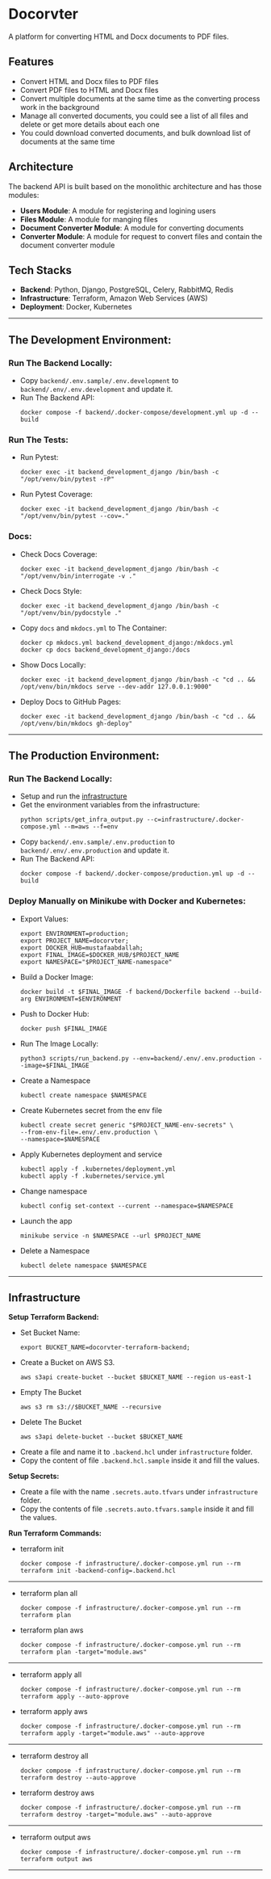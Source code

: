 # Docorvter
A platform for converting HTML and Docx documents to PDF files.

## Features
- Convert HTML and Docx files to PDF files
- Convert PDF files to HTML and Docx files
- Convert multiple documents at the same time as the converting process work in the background
- Manage all converted documents, you could see a list of all files and delete or get more details about each one
- You could download converted documents, and bulk download list of documents at the same time

## Architecture
The backend API is built based on the monolithic architecture and has those modules:
- **Users Module**: A module for registering and logining users
- **Files Module**: A module for manging files
- **Document Converter Module**: A module for converting documents
- **Converter Module**: A module for request to convert files and contain the document converter module

## Tech Stacks
- **Backend**: Python, Django, PostgreSQL, Celery, RabbitMQ, Redis
- **Infrastructure**: Terraform, Amazon Web Services (AWS)
- **Deployment**: Docker, Kubernetes

---

## The Development Environment:

### Run The Backend Locally:
- Copy `backend/.env.sample/.env.development` to `backend/.env/.env.development` and update it.
- Run The Backend API:
  ```shell
  docker compose -f backend/.docker-compose/development.yml up -d --build
  ```

### Run The Tests:
- Run Pytest:
  ```shell
  docker exec -it backend_development_django /bin/bash -c "/opt/venv/bin/pytest -rP"
  ```
- Run Pytest Coverage:
  ```shell
  docker exec -it backend_development_django /bin/bash -c "/opt/venv/bin/pytest --cov=."
  ```

### Docs:
- Check Docs Coverage:
  ```shell
  docker exec -it backend_development_django /bin/bash -c "/opt/venv/bin/interrogate -v ."
  ```
- Check Docs Style:
  ```shell
  docker exec -it backend_development_django /bin/bash -c "/opt/venv/bin/pydocstyle ."
  ```
- Copy `docs` and `mkdocs.yml` to The Container:
  ```shell
  docker cp mkdocs.yml backend_development_django:/mkdocs.yml
  docker cp docs backend_development_django:/docs
  ```
- Show Docs Locally:
  ```shell
  docker exec -it backend_development_django /bin/bash -c "cd .. && /opt/venv/bin/mkdocs serve --dev-addr 127.0.0.1:9000"
  ```
- Deploy Docs to GitHub Pages:
  ```shell
  docker exec -it backend_development_django /bin/bash -c "cd .. && /opt/venv/bin/mkdocs gh-deploy"
  ```

---

## The Production Environment:

### Run The Backend Locally:
- Setup and run the [infrastructure](#Infrastructure)
- Get the environment variables from the infrastructure:
  ```shell
  python scripts/get_infra_output.py --c=infrastructure/.docker-compose.yml --m=aws --f=env
  ```
- Copy `backend/.env.sample/.env.production` to `backend/.env/.env.production` and update it.
- Run The Backend API:
  ```shell
  docker compose -f backend/.docker-compose/production.yml up -d --build
  ```

### Deploy Manually on Minikube with Docker and Kubernetes:
- Export Values:
  ```shell
  export ENVIRONMENT=production;
  export PROJECT_NAME=docorvter;
  export DOCKER_HUB=mustafaabdallah;
  export FINAL_IMAGE=$DOCKER_HUB/$PROJECT_NAME
  export NAMESPACE="$PROJECT_NAME-namespace"
  ```
- Build a Docker Image:
  ```shell
  docker build -t $FINAL_IMAGE -f backend/Dockerfile backend --build-arg ENVIRONMENT=$ENVIRONMENT
  ```
- Push to Docker Hub:
  ```shell
  docker push $FINAL_IMAGE
  ```
- Run The Image Locally:
  ```shell
  python3 scripts/run_backend.py --env=backend/.env/.env.production --image=$FINAL_IMAGE
  ```

- Create a Namespace
  ```shell
  kubectl create namespace $NAMESPACE
  ```
- Create Kubernetes secret from the env file
  ```shell
  kubectl create secret generic "$PROJECT_NAME-env-secrets" \
  --from-env-file=.env/.env.production \
  --namespace=$NAMESPACE
  ```
- Apply Kubernetes deployment and service
  ```shell
  kubectl apply -f .kubernetes/deployment.yml
  kubectl apply -f .kubernetes/service.yml
  ```
- Change namespace
  ```shell
  kubectl config set-context --current --namespace=$NAMESPACE
  ```
- Launch the app
  ```shell
  minikube service -n $NAMESPACE --url $PROJECT_NAME
  ```
- Delete a Namespace
  ```shell
  kubectl delete namespace $NAMESPACE
  ```

---

## Infrastructure

**Setup Terraform Backend:**
- Set Bucket Name:
  ```shell
  export BUCKET_NAME=docorvter-terraform-backend;
  ```
- Create a Bucket on AWS S3.
  ```shell
  aws s3api create-bucket --bucket $BUCKET_NAME --region us-east-1
  ```
- Empty The Bucket
  ```shell
  aws s3 rm s3://$BUCKET_NAME --recursive
  ```
- Delete The Bucket
  ```shell
  aws s3api delete-bucket --bucket $BUCKET_NAME
  ```
- Create a file and name it to `.backend.hcl` under `infrastructure` folder.
- Copy the content of file `.backend.hcl.sample` inside it and fill the values.

**Setup Secrets:**
- Create a file with the name `.secrets.auto.tfvars` under `infrastructure` folder.
- Copy the contents of file `.secrets.auto.tfvars.sample` inside it and fill the values.

**Run Terraform Commands:**

- terraform init
  ```shell
  docker compose -f infrastructure/.docker-compose.yml run --rm terraform init -backend-config=.backend.hcl
  ```

---

- terraform plan all
  ```shell
  docker compose -f infrastructure/.docker-compose.yml run --rm terraform plan
  ```
- terraform plan aws
  ```shell
  docker compose -f infrastructure/.docker-compose.yml run --rm terraform plan -target="module.aws"
  ```

---

- terraform apply all
  ```shell
  docker compose -f infrastructure/.docker-compose.yml run --rm terraform apply --auto-approve
  ```
- terraform apply aws
  ```shell
  docker compose -f infrastructure/.docker-compose.yml run --rm terraform apply -target="module.aws" --auto-approve
  ```

---

- terraform destroy all
  ```shell
  docker compose -f infrastructure/.docker-compose.yml run --rm terraform destroy --auto-approve
  ```
- terraform destroy aws
  ```shell
  docker compose -f infrastructure/.docker-compose.yml run --rm terraform destroy -target="module.aws" --auto-approve
  ```

---

- terraform output aws
  ```shell
  docker compose -f infrastructure/.docker-compose.yml run --rm terraform output aws
  ```

---
